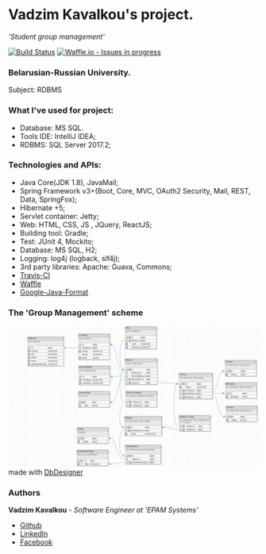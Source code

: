 # Vadzim Kavalkou's project.
_'Student group management'_

[![Build Status](https://travis-ci.org/fragaLY/group-management.svg?branch=master)](https://travis-ci.org/fragaLY/group-management)
[![Waffle.io - Issues in progress](https://badge.waffle.io/fragaLY/group-management.svg?label=in%20progress&title=In%20Progress)](http://waffle.io/fragaLY/group-management)
### Belarusian-Russian University.
Subject: RDBMS

### What I've used for project:
* Database: MS SQL.
* Tools IDE: IntelliJ IDEA;
* RDBMS: SQL Server 2017.2;
### Technologies and APIs: 
* Java Core(JDK 1.8), JavaMail;
* Spring Framework v3+(Boot, Core, MVC, OAuth2 Security, Mail, REST, Data, SpringFox);
* Hibernate +5;
* Servlet container: Jetty;
* Web: HTML, CSS, JS , JQuery, ReactJS;
* Building tool: Gradle;
* Test: JUnit 4, Mockito;
* Database: MS SQL, H2;
* Logging: log4j (logback, slf4j);
* 3rd party libraries: Apache: Guava, Commons;
* [Travis-CI](https://travis-ci.org/)
* [Waffle](http://waffle.io/fragaLY/group-management)
* [Google-Java-Format](https://github.com/google/google-java-format)

### The 'Group Management' scheme
![Scheme of 'Group Management'](https://github.com/fragaLY/group-management/blob/master/GroupManagement.png?raw=true) 
made with [DbDesigner](http://dbdesigner.net)


### Authors
**Vadzim Kavalkou** - *Software Engineer at 'EPAM Systems'* 
* [Github](https://github.com/fragaLY)
* [LinkedIn](https://www.linkedin.com/in/vadzimkavalkou/) 
* [Facebook](https://www.facebook.com/ohmyoga)

